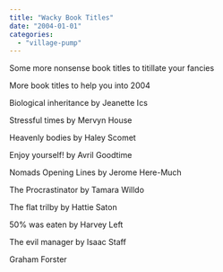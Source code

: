 ```yaml
---
title: "Wacky Book Titles"
date: "2004-01-01"
categories: 
  - "village-pump"
---
```


Some more nonsense book titles to titillate your fancies

More book titles to help you into 2004

Biological inheritance by Jeanette Ics

Stressful times by Mervyn House

Heavenly bodies by Haley Scomet

Enjoy yourself! by Avril Goodtime

Nomads Opening Lines by Jerome Here-Much

The Procrastinator by Tamara Willdo

The flat trilby by Hattie Saton

50% was eaten by Harvey Left

The evil manager by Isaac Staff

Graham Forster
